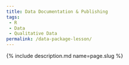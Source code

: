 ```yaml
---
title: Data Documentation & Publishing
tags:
 - R
 - Data
 - Qualitative Data
permalink: /data-package-lesson/ 
---
```

{% include description.md name=page.slug %}
